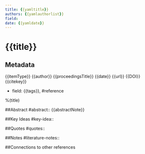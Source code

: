 ```yaml
---
title: {{yamltitle}}
authors: {{yamlauthorlist}}
field: 
date: {{yamldate}}
---
```


# {{title}}

## Metadata
{{itemType}}
{{author}}
{{proceedingsTitle}}
{{date}}
{{url}}
{{DOI}}
{{citekey}}
* field: 
{{tags}}, #reference

%(title)

##Abstract
#abstract:: {{abstractNote}}

##Key Ideas
#key-idea:: 

##Quotes
#quotes:: 

##Notes
#literature-notes:: 

##Connections to other references